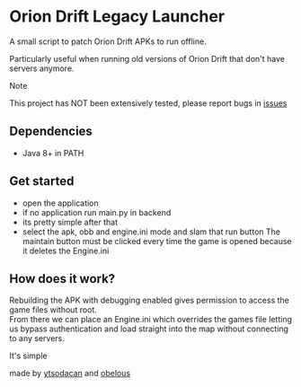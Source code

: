 <!-- @import "[TOC]" {cmd="toc" depthFrom=1 depthTo=6 orderedList=false} -->
# Orion Drift Legacy Launcher

A small script to patch Orion Drift APKs to run offline.

Particularly useful when running old versions of Orion Drift that don't have servers anymore.

> [!NOTE]
> This project has NOT been extensively tested, please report bugs in [issues](https://github.com/ytsodacan/a2legacylauncher/issues)

## Dependencies
- Java 8+ in PATH

## Get started
- open the application
- if no application run main.py in backend
- its pretty simple after that
- select the apk, obb and engine.ini mode and slam that run button
The maintain button must be clicked every time the game is opened because it deletes the Engine.ini

## How does it work?
Rebuilding the APK with debugging enabled gives permission to access the game files without root. <br>
From there we can place an Engine.ini which overrides the games file letting us bypass authentication and load straight into the map without connecting to any servers.

It's simple

made by [ytsodacan](https://github.com/ytsodacan) and [obelous](https://github.com/0belous)
